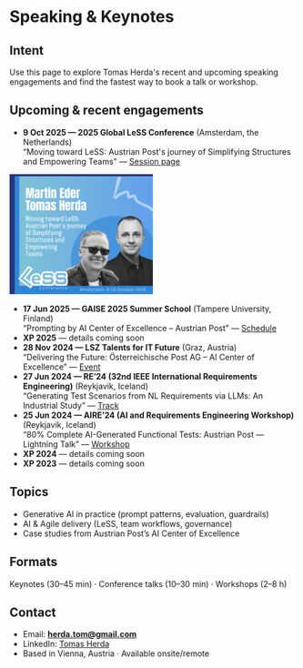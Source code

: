 # Speaking & Keynotes

## Intent
Use this page to explore Tomas Herda's recent and upcoming speaking engagements and find the fastest way to book a talk or workshop.

## Upcoming & recent engagements
- **9 Oct 2025 — 2025 Global LeSS Conference** (Amsterdam, the Netherlands)  
  “Moving toward LeSS: Austrian Post's journey of Simplifying Structures and Empowering Teams” — [Session page](https://less.works/conferenza/sessions/2025-global-less-conference-amsterdam-moving-toward-less-austrian-post-s-journey-of-simplifying-structures-and-empowering-teams-446)
<img src="assets/speaking/less2025b.PNG" alt="LeSS2025" width="50%">

- **17 Jun 2025 — GAISE 2025 Summer School** (Tampere University, Finland)  
  “Prompting by AI Center of Excellence – Austrian Post” — [Schedule](https://gpt-lab.eu/gaise-2025/schedule/)
- **XP 2025** — details coming soon
- **28 Nov 2024 — LSZ Talents for IT Future** (Graz, Austria)  
  “Delivering the Future: Österreichische Post AG – AI Center of Excellence” — [Event](https://lsz.at/Talents-Graz-Downloadarea)
- **27 Jun 2024 — RE’24 (32nd IEEE International Requirements Engineering)** (Reykjavik, Iceland)  
  “Generating Test Scenarios from NL Requirements via LLMs: An Industrial Study” — [Track](https://conf.researchr.org/track/RE-2024/RE-2024-industrial-innovation-papers)
- **25 Jun 2024 — AIRE’24 (AI and Requirements Engineering Workshop)** (Reykjavik, Iceland)  
  “80% Complete AI-Generated Functional Tests: Austrian Post — Lightning Talk” — [Workshop](https://aire-ws.github.io/aire24/)
- **XP 2024** — details coming soon
- **XP 2023** — details coming soon

## Topics
- Generative AI in practice (prompt patterns, evaluation, guardrails)
- AI & Agile delivery (LeSS, team workflows, governance)
- Case studies from Austrian Post’s AI Center of Excellence

## Formats
Keynotes (30–45 min) · Conference talks (10–30 min) · Workshops (2–8 h)

## Contact
- Email: **herda.tom@gmail.com**
- LinkedIn: [Tomas Herda](https://www.linkedin.com/in/herdatom)
- Based in Vienna, Austria · Available onsite/remote
